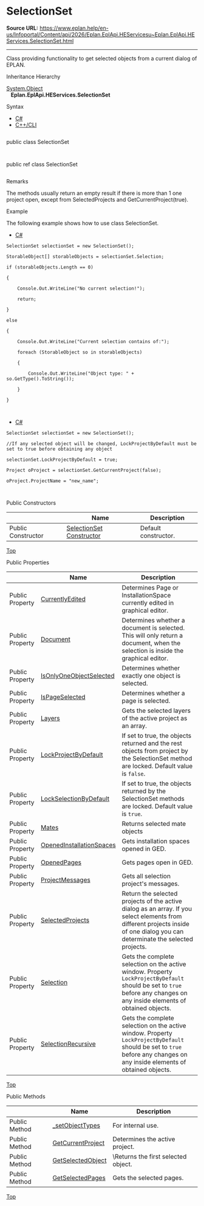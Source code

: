 # SelectionSet

**Source URL:** https://www.eplan.help/en-us/Infoportal/Content/api/2026/Eplan.EplApi.HEServicesu~Eplan.EplApi.HEServices.SelectionSet.html

---

Class providing functionality to get selected objects from a current dialog of EPLAN.

Inheritance Hierarchy

[System.Object](#)  
   **Eplan.EplApi.HEServices.SelectionSet**

Syntax

- [C#](#i-syntax-CS)
- [C++/CLI](#i-syntax-CPP2005)

```
```
public class SelectionSet
```
```

```
```
public ref class SelectionSet
```
```

Remarks

The methods usually return an empty result if there is more than 1 one project open, except from SelectedProjects and GetCurrentProject(true).

Example

The following example shows how to use class SelectionSet.

- [C#](#i-tab-content-37680328-98af-4f05-b9e6-50a0224a1531)

```
SelectionSet selectionSet = new SelectionSet();

StorableObject[] storableObjects = selectionSet.Selection;

if (storableObjects.Length == 0)

{

    Console.Out.WriteLine("No current selection!");

    return;

}

else

{

    Console.Out.WriteLine("Current selection contains of:");

    foreach (StorableObject so in storableObjects)

    {

        Console.Out.WriteLine("Object type: " + so.GetType().ToString());

    }

}



```

- [C#](#i-tab-content-d5cb77b5-c242-40d8-8cd8-543936077e30)

```
SelectionSet selectionSet = new SelectionSet();

//If any selected object will be changed, LockProjectByDefault must be set to true before obtaining any object

selectionSet.LockProjectByDefault = true;

Project oProject = selectionSet.GetCurrentProject(false);

oProject.ProjectName = "new_name";



```

Public Constructors

|  | Name | Description |
| --- | --- | --- |
| Public Constructor | [SelectionSet Constructor](Eplan.EplApi.HEServicesu~Eplan.EplApi.HEServices.SelectionSet~_ctor.html) | Default constructor. |

[Top](#top)



Public Properties

|  | Name | Description |
| --- | --- | --- |
| Public Property | [CurrentlyEdited](Eplan.EplApi.HEServicesu~Eplan.EplApi.HEServices.SelectionSet~CurrentlyEdited.html) | Determines Page or InstallationSpace currently edited in graphical editor. |
| Public Property | [Document](Eplan.EplApi.HEServicesu~Eplan.EplApi.HEServices.SelectionSet~Document.html) | Determines whether a document is selected. This will only return a document, when the selection is inside the graphical editor. |
| Public Property | [IsOnlyOneObjectSelected](Eplan.EplApi.HEServicesu~Eplan.EplApi.HEServices.SelectionSet~IsOnlyOneObjectSelected.html) | Determines whether exactly one object is selected. |
| Public Property | [IsPageSelected](Eplan.EplApi.HEServicesu~Eplan.EplApi.HEServices.SelectionSet~IsPageSelected.html) | Determines whether a page is selected. |
| Public Property | [Layers](Eplan.EplApi.HEServicesu~Eplan.EplApi.HEServices.SelectionSet~Layers.html) | Gets the selected layers of the active project as an array. |
| Public Property | [LockProjectByDefault](Eplan.EplApi.HEServicesu~Eplan.EplApi.HEServices.SelectionSet~LockProjectByDefault.html) | If set to true, the objects returned and the rest objects from project by the SelectionSet method are locked. Default value is `false`. |
| Public Property | [LockSelectionByDefault](Eplan.EplApi.HEServicesu~Eplan.EplApi.HEServices.SelectionSet~LockSelectionByDefault.html) | If set to true, the objects returned by the SelectionSet methods are locked. Default value is `true`. |
| Public Property | [Mates](Eplan.EplApi.HEServicesu~Eplan.EplApi.HEServices.SelectionSet~Mates.html) | Returns selected mate objects |
| Public Property | [OpenedInstallationSpaces](Eplan.EplApi.HEServicesu~Eplan.EplApi.HEServices.SelectionSet~OpenedInstallationSpaces.html) | Gets installation spaces opened in GED. |
| Public Property | [OpenedPages](Eplan.EplApi.HEServicesu~Eplan.EplApi.HEServices.SelectionSet~OpenedPages.html) | Gets pages open in GED. |
| Public Property | [ProjectMessages](Eplan.EplApi.HEServicesu~Eplan.EplApi.HEServices.SelectionSet~ProjectMessages.html) | Gets all selection project's messages. |
| Public Property | [SelectedProjects](Eplan.EplApi.HEServicesu~Eplan.EplApi.HEServices.SelectionSet~SelectedProjects.html) | Return the selected projects of the active dialog as an array. If you select elements from different projects inside of one dialog you can determinate the selected projects. |
| Public Property | [Selection](Eplan.EplApi.HEServicesu~Eplan.EplApi.HEServices.SelectionSet~Selection.html) | Gets the complete selection on the active window. Property `LockProjectByDefault` should be set to `true` before any changes on any inside elements of obtained objects. |
| Public Property | [SelectionRecursive](Eplan.EplApi.HEServicesu~Eplan.EplApi.HEServices.SelectionSet~SelectionRecursive.html) | Gets the complete selection on the active window. Property `LockProjectByDefault` should be set to `true` before any changes on any inside elements of obtained objects. |

[Top](#top)

Public Methods

|  | Name | Description |
| --- | --- | --- |
| Public Method | [\_setObjectTypes](Eplan.EplApi.HEServicesu~Eplan.EplApi.HEServices.SelectionSet~_setObjectTypes.html) | For internal use. |
| Public Method | [GetCurrentProject](Eplan.EplApi.HEServicesu~Eplan.EplApi.HEServices.SelectionSet~GetCurrentProject.html) | Determines the active project. |
| Public Method | [GetSelectedObject](Eplan.EplApi.HEServicesu~Eplan.EplApi.HEServices.SelectionSet~GetSelectedObject.html) | \Returns the first selected object. |
| Public Method | [GetSelectedPages](Eplan.EplApi.HEServicesu~Eplan.EplApi.HEServices.SelectionSet~GetSelectedPages.html) | Gets the selected pages. |

[Top](#top)
